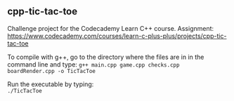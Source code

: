 ## cpp-tic-tac-toe
Challenge project for the Codecademy Learn C++ course.
Assignment: https://www.codecademy.com/courses/learn-c-plus-plus/projects/cpp-tic-tac-toe

To compile with g++, go to the directory where the files are in in the command line and type:
```g++ main.cpp game.cpp checks.cpp boardRender.cpp -o TicTacToe```  

Run the executable by typing:  
```./TicTacToe```
